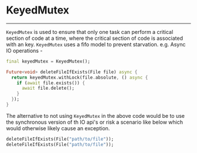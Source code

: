 # KeyedMutex
***
`KeyedMutex` is used to ensure that only one task can perform a critical section of code at a time,
where the critical section of code is associated with an key. `KeyedMutex` uses a fifo model to prevent starvation.
e.g. Async IO operations -

```dart
final keyedMutex = KeyedMutex();

Future<void> deleteFileIfExists(File file) async {
  return keyedMutex.withLock(file.absolute, () async {
    if (await file.exists()) {
      await file.delete();
    }
  });
}
```
The alternative to not using `KeyedMutex` in the above code would be to use the synchronous
version of th IO api's or risk a scenario like below which would otherwise likely cause an exception.
```dart
deleteFileIfExists(File("path/to/file"));
deleteFileIfExists(File("path/to/file"));
```
